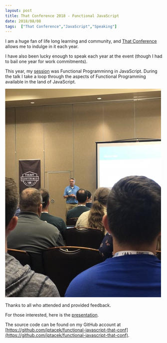 ```yaml
---
layout: post
title: That Conference 2018 - Functional JavaScript
date: 2018/08/08
tags:  ["That Conference","JavaScript","Speaking"]
---
```

I am a huge fan of life long learning and community, and [That Conference](https://www.thatconference.com) allows me to indulge in it each year.

I have also been lucky enough to speak each year at the event (though I had to bail one year
for work commitments).

This year, my [session](https://www.thatconference.com/sessions/session/12739) was Functional Programminng in JavaScript. During the talk I take a loop through the aspects of Functional 
Programming available in the land of JavaScript.

![John Ptacek speaking at ThatConference 2018](thatConf2018.jpg)

Thanks to all who attended and provided feedback.

For those interested, here is the [presentation](https://docs.google.com/presentation/d/1o-TNzP79PPlkpq5wiDL58dOQ4coRnOGUg7E10jIsgyI/edit#slide=id.p).
 
The source code can be found on my GitHub account at [https://github.com/jptacek/functional-javascript-that-conf](https://github.com/jptacek/functional-javascript-that-conf).